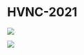 # HVNC-2021


<img src="https://i.ibb.co/bLttRg3/Unbenannt.png" ><br>

<img src="https://i.ibb.co/3CFmJ90/Unbennt.png" ><br>

